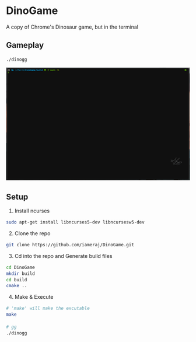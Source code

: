 # DinoGame
A copy of Chrome's Dinosaur game, but in the terminal


## Gameplay
```bash
./dinogg
```
![DinoGame Gameplay](./dinogame.gif)

## Setup

1. Install ncurses
```bash
sudo apt-get install libncurses5-dev libncursesw5-dev
```

2. Clone the repo

```bash
git clone https://github.com/iameraj/DinoGame.git
```

3. Cd into the repo and Generate build files
```bash
cd DinoGame
mkdir build
cd build
cmake ..
```

4. Make & Execute
```bash
# 'make' will make the excutable
make

# gg
./dinogg
```
